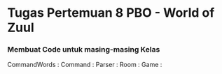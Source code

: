 # Tugas Pertemuan 8 PBO - World of Zuul

### Membuat Code untuk masing-masing Kelas
CommandWords :
Command :
Parser :
Room :
Game :
